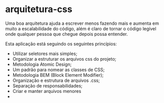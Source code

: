# arquitetura-css

Uma boa arquitetura ajuda a escrever menos fazendo mais e aumenta em muito a escalabilidade do código,
além é claro de tornar o código legível onde qualquer pessoa que chegue depois possa entender.

Esta aplicação está seguindo os seguintes princípios:
- Utilizar seletores mais simples;
- Organizar a estruturar os arquivos css do projeto;
- Metodologia Atomic Design;  
- Um padrão para nomear as classes de CSS;
- Metodologia BEM (Block Element Modifier);
- Organização e estrutura de arquivos .css;
- Separação de responsabilidades;
- Criar e manter arquivos menores 
- 
